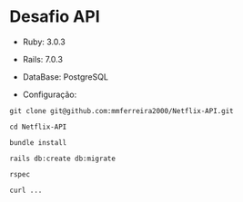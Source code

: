 # Desafio API

* Ruby: 3.0.3

* Rails: 7.0.3

* DataBase: PostgreSQL

* Configuração:

```
git clone git@github.com:mmferreira2000/Netflix-API.git

cd Netflix-API

bundle install

rails db:create db:migrate

rspec

curl ...
```
